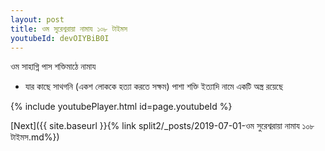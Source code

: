 ```yaml
---
layout: post
title: ওম সুরেশ্বরায়া নামায ১০৮ টাইমস
youtubeId: devOIYBiB0I
---
```

 
 
 ওম সাহাগ্নি পাস শক্তিমাঠে নামায  
 
 -  যার কাছে সাথগনি (একশ লোককে হত্যা করতে সক্ষম) পাশা শক্তি ইত্যাদি নামে একটি অস্ত্র রয়েছে 
 
  
 
  
 
 
 
 
 
 


{% include youtubePlayer.html id=page.youtubeId %}
 
[Next]({{ site.baseurl }}{% link  split2/_posts/2019-07-01-ওম সুরেশ্বরায়া নামায ১০৮ টাইমস.md%})
 

